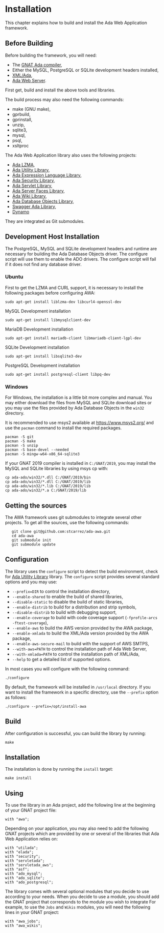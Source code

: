 # Installation

This chapter explains how to build and install the Ada Web Application framework.

## Before Building

Before building the framework, you will need:

* The [GNAT Ada compiler](http://libre.adacore.com/tools/gnat-gpl-edition/),
* Either the MySQL, PostgreSQL or SQLite development headers installed,
* [XML/Ada](http://libre.adacore.com/libre/tools/xmlada/),
* [Ada Web Server](http://libre.adacore.com/libre/tools/aws/).

First get, build and install the above tools and libraries.

The build process may also need the following commands:

* make (GNU make),
* gprbuild,
* gprinstall,
* unzip,
* sqlite3,
* mysql,
* psql,
* xsltproc

The Ada Web Application library also uses the following projects:

* [Ada LZMA](https://github.com/stcarrez/ada-lzma),
* [Ada Utility Library](https://github.com/stcarrez/ada-util),
* [Ada Expression Language Library](https://github.com/stcarrez/ada-el),
* [Ada Security Library](https://github.com/stcarrez/ada-security),
* [Ada Servlet Library](https://github.com/stcarrez/ada-servlet),
* [Ada Server Faces Library](https://github.com/stcarrez/ada-asf),
* [Ada Wiki Library](https://github.com/stcarrez/ada-wiki),
* [Ada Database Objects Library](https://github.com/stcarrez/ada-ado),
* [Swagger Ada Library](https://github.com/stcarrez/swagger-ada),
* [Dynamo](https://github.com/stcarrez/dynamo)

They are integrated as Git submodules.

## Development Host Installation

The PostgreSQL, MySQL and SQLite development headers and runtime are necessary
for building the Ada Database Objects driver.  The configure script will use
them to enable the ADO drivers. The configure script will fail if it does not
find any database driver.

### Ubuntu

First to get the LZMA and CURL support, it is necessary to install the following
packages before configuring AWA:

```
sudo apt-get install liblzma-dev libcurl4-openssl-dev
```

MySQL Development installation
```
sudo apt-get install libmysqlclient-dev
```

MariaDB Development installation
```
sudo apt-get install mariadb-client libmariadb-client-lgpl-dev
```

SQLite Development installation
```
sudo apt-get install libsqlite3-dev
```

PostgreSQL Development installation
```
sudo apt-get install postgresql-client libpq-dev
```

### Windows

For Windows, the installation is a little bit more complex and manual.
You may either download the files from MySQL and SQLite download sites
or you may use the files provided by Ada Database Objects in the `win32` directory.

It is recommended to use msys2 available at https://www.msys2.org/
and use the `pacman` command to install the required packages.

```
pacman -S git
pacman -S make
pacman -S unzip
pacman -S base-devel --needed
pacman -S mingw-w64-x86_64-sqlite3
```

If your GNAT 2019 compiler is installed in `C:/GNAT/2019`, you may
install the MySQL and SQLite libraries by using msys cp with:

```
cp ada-ado/win32/*.dll C:/GNAT/2019/bin
cp ada-ado/win32/*.dll C:/GNAT/2019/lib
cp ada-ado/win32/*.lib C:/GNAT/2019/lib
cp ada-ado/win32/*.a C:/GNAT/2019/lib
```

## Getting the sources

The AWA framework uses git submodules to integrate several other
projects.  To get all the sources, use the following commands:

```
   git clone git@github.com:stcarrez/ada-awa.git
   cd ada-awa
   git submodule init
   git submodule update
```

## Configuration

The library uses the `configure` script to detect the build environment,
check for [Ada Utility Library](https://github.com/stcarrez/ada-util) library.
The `configure` script provides several standard options
and you may use:

  * `--prefix=DIR` to control the installation directory,
  * `--enable-shared` to enable the build of shared libraries,
  * `--disable-static` to disable the build of static libraries,
  * `--enable-distrib` to build for a distribution and strip symbols,
  * `--disable-distrib` to build with debugging support,
  * `--enable-coverage` to build with code coverage support (`-fprofile-arcs -ftest-coverage`),
  * `--enable-aws` to build the AWS version provided by the AWA package,
  * `--enable-xmlada` to build the XML/Ada version provided by the AWA package,
  * `--enable-aws-secure-mail` to build with the support of AWS SMTPS,
  * `--with-aws=PATH` to control the installation path of Ada Web Server,
  * `--with-xmlada=PATH` to control the installation path of XML/Ada,
  * `--help` to get a detailed list of supported options.

In most cases you will configure with the following command:
```
./configure
```

By default, the framework will be installed in `/usr/local` directory.
If you want to install the framework in a specific directory, use the `--prefix` option as follows:

```
./configure --prefix=/opt/install-awa
```

## Build

After configuration is successful, you can build the library by running:
```
make
```


## Installation
The installation is done by running the `install` target:

```
make install
```

## Using

To use the library in an Ada project, add the following line at the beginning of your GNAT project file:

```
with "awa";
```

Depending on your application, you may also need to add the following GNAT projects which
are provided by one or several of the libraries that Ada Web Application relies on:

```
with "utilada";
with "elada";
with "security";
with "servletada";
with "servletada_aws";
with "asf";
with "ado_mysql";
with "ado_sqlite";
with "ado_postgresql";
```

The library comes with several optional modules that you decide to use according to your needs.
When you decide to use a module, you should add the GNAT project that corresponds to the module
you wish to integrate  For example, to use the `Jobs` and `Wikis` modules, you will need
the following lines in your GNAT project:

```
with "awa_jobs";
with "awa_wikis";
```


